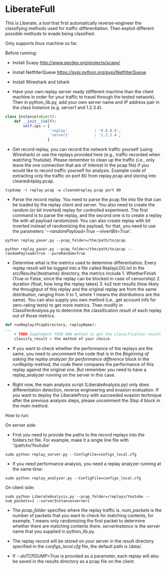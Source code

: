 # LiberateFull

This is Liberate, a tool that first automatically reverse-engineer the classifying methods used for traffic differentiation.
Then exploit different possible methods to evade being classified.

Only supports linux machine so far.

Before running:

* Install Scapy http://www.secdev.org/projects/scapy/

* Install NetfilterQueue https://pypi.python.org/pypi/NetfilterQueue

* Install Wireshark and tshark

* Have your own replay server ready (different machine than the client machine in order for your traffic to travel through the tested network). Then in python_lib.py, add your own server name and IP address pair in the class Instance (e.g. server1 and 1.2.3.4).


```python
class Instance(object):
    def __init__(self):
        self.ips = {
                    'replay'            : '0.0.0.0',
                    'server1'         	: '1.2.3.4',
                   }
```

* Get record replay, you can record the network traffic yourself (using Wireshark) or use the replays provided here (e.g., traffic recorded when watching Youtube). Please remember to clean up the traffic (i.e., only leave the one connection that are of interest in the pcap file) if you would like to record traffic yourself for analysis. Example code of extracting only the traffic on port 80 from replay.pcap and storing into cleanedreplay.pcap.
```
tcpdump -r replay.pcap -w cleanedreplay.pcap port 80
```

* Parse the record replay. You need to parse the pcap file into file that can be loaded by the replay client and server. You also need to create the random (or bit inverted) replay for controlled experiment.
The first command is to parse the replay, and the second one is to create a replay file with all payload randomized. You can also create replay with bit inverted instead of randomizing the payload, for that, you need to use the parameters *'--randomPayload=True --invertBit=True'*.
```
python replay_paser.py --pcap_folder=/the/path/to/pcap
```
```
python replay_paser.py --pcap_folder=/the/path/to/pcap --randomPayload=True --pureRandom=True
```

* Determine what is the metrics used to determine differentiation. Every replay result will be logged into a file called ReplayLOG.txt in the src/Results/{testname} directory, the metrics include 1. WhetherFinish (True or False, since the replay can be blocked in case of censorship) 2. duration (float, how long the replay takes) 3. ks2 test results (how likely the throughput of this replay and the original replay are from the same distribution, ranging from 0 to 1, where 1 means the distributions are the same). You can also supply you own method (i.e., get account info for zero-rating tests) to get more metrics. Then modify in ClassifierAnalysis.py to determine the classification result of each replay out of those metrics.

```python
def runReplay(PcapDirectory, replayName):
...
	# TODO Supplement YOUR OWN method to get the classification result here
	classify_result = the method of your choice
```
* If you want to check whether the performance of the replays are the same, you need to uncomment the code that is in the *Beginning of asking the replay analyzer for performance difference* block in the *runReplay* method, the code there compares the performance of this replay against the original one. But remember you need to have a replay_analyzer running on the server in this case.

* Right now, the main analysis script (LiberateAnalysis.py) only does differentiation detection, reverse engineering and evasion evaluation. If you want to deploy the LiberateProxy with succeeded evasion technique after the previous analysis steps, please uncomment the *Step 4* block in the *main* method.

How to run:

On server side:

* First you need to provide the paths to the record replays into the folders.txt file. For example, make it a single line file with '/path/to/Youtube'

```
sudo python replay_server.py --ConfigFile=configs_local.cfg 
```

* If you need performance analysis, you need a replay analyzer running at the same time:

```
sudo python replay_analyzer.py --ConfigFile=configs_local.cfg 
```

On client side:
```
sudo python LiberateAnalysis.py --pcap_folder=/replays/Youtube --num_packets=1 --serverInstance=server1 
```

* The *pcap_folder* specifies where the replay traffic is. *num_packets* is the number of packets that you want to check for matching contents, for example, 1 means only randomizing the first packet to determine whether there are matching contents there. *serverInstance* is the server name that you supplied in python_lib.py.

* The replay record will be stored on your server in the result directory specified in the *configs_local.cfg* file, the default path is /data/.

* If *--doTCPDUMP=True* is provided as a parameter, each replay will also be saved in the results directory as a pcap file on the client.
